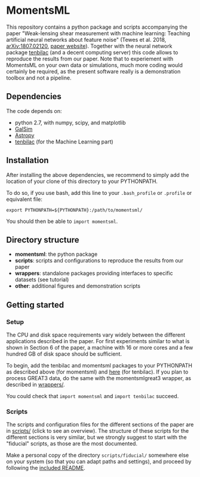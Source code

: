 MomentsML
=========

This repository contains a python package and scripts accompanying the paper "Weak-lensing shear measurement with machine learning: Teaching artificial neural networks about feature noise" (Tewes et al. 2018, [arXiv:1807.02120](https://arxiv.org/abs/1807.02120), [paper website](https://astro.uni-bonn.de/~mtewes/ml-shear-meas/)). Together with the neural network package [tenbilac](https://github.com/mtewes/tenbilac) (and a decent computing server) this code allows to reproduce the results from our paper. Note that to experiement with MomentsML on your own data or simulations, much more coding would certainly be required, as the present software really is a demonstration toolbox and not a pipeline.

Dependencies
------------

The code depends on:

 * python 2.7, with numpy, scipy, and matplotlib
 * [GalSim](https://github.com/GalSim-developers/GalSim)
 * [Astropy](http://www.astropy.org)
 * [tenbilac](https://github.com/mtewes/tenbilac) (for the Machine Learning part)


Installation
------------

After installing the above dependencies, we recommend to simply add the location of your clone of this directory to your PYTHONPATH.

To do so, if you use bash, add this line to your ``.bash_profile`` or ``.profile`` or equivalent file:

	export PYTHONPATH=${PYTHONPATH}:/path/to/momentsml/

You should then be able to ``import momentsml``.


Directory structure
-------------------

- **momentsml**: the python package
- **scripts**: scripts and configurations to reproduce the results from our paper
- **wrappers**: standalone packages providing interfaces to specific datasets (see tutorial)
- **other**: additional figures and demonstration scripts


Getting started
---------------

### Setup

The CPU and disk space requirements vary widely between the different applications described in the paper. For first experiments similar to what is shown in Section 6 of the paper, a machine with 16 or more cores and a few hundred GB of disk space should be sufficient.

To begin, add the tenbilac and momentsml packages to your PYTHONPATH as described above (for momentsml) and [here](https://github.com/mtewes/tenbilac) (for tenbilac).
If you plan to process GREAT3 data, do the same with the momentsmlgreat3 wrapper, as described in [wrappers/](wrappers/).

You could check that ``import momentsml`` and ``import tenbilac`` succeed.

### Scripts

The scripts and configuration files for the different sections of the paper are in [scripts/](scripts/) (click to see an overview). The structure of these scripts for the different sections is very similar, but we strongly suggest to start with the "fiducial" scripts, as those are the most documented.

Make a personal copy of the directory ``scripts/fiducial/`` somewhere else on your system (so that you can adapt paths and settings), and proceed by following the [included README](scripts/fiducial/README.md).
